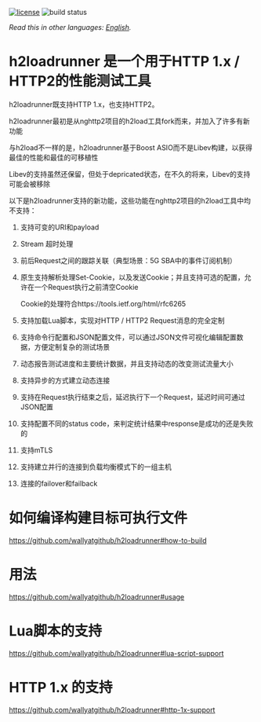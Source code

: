 [![license](https://img.shields.io/github/license/wallyatgithub/h2loadrunner.svg?style=flat-square)](https://github.com/wallyatgithub/h2loadrunner)
![build status](https://github.com/wallyatgithub/h2loadrunner/actions/workflows/cmake.yml/badge.svg)

*Read this in other languages: [English](README.md).*

# h2loadrunner 是一个用于HTTP 1.x / HTTP2的性能测试工具
  h2loadrunner既支持HTTP 1.x，也支持HTTP2。

  h2loadrunner最初是从nghttp2项目的h2load工具fork而来，并加入了许多有新功能

  与h2load不一样的是，h2loadrunner基于Boost ASIO而不是Libev构建，以获得最佳的性能和最佳的可移植性

  Libev的支持虽然还保留，但处于depricated状态，在不久的将来，Libev的支持可能会被移除

  以下是h2loadrunner支持的新功能，这些功能在nghttp2项目的h2load工具中均不支持：

  1. 支持可变的URI和payload
  
  2. Stream 超时处理
  
  3. 前后Request之间的跟踪关联（典型场景：5G SBA中的事件订阅机制）
  
  4. 原生支持解析处理Set-Cookie，以及发送Cookie；并且支持可选的配置，允许在一个Request执行之前清空Cookie
  
     Cookie的处理符合https://tools.ietf.org/html/rfc6265
  
  5. 支持加载Lua脚本，实现对HTTP / HTTP2 Request消息的完全定制
  
  6. 支持命令行配置和JSON配置文件，可以通过JSON文件可视化编辑配置数据，方便定制复杂的测试场景
     
  7. 动态报告测试进度和主要统计数据，并且支持动态的改变测试流量大小
  
  8. 支持异步的方式建立动态连接

  9. 支持在Request执行结束之后，延迟执行下一个Request，延迟时间可通过JSON配置

  10. 支持配置不同的status code，来判定统计结果中response是成功的还是失败的

  11. 支持mTLS

  12. 支持建立并行的连接到负载均衡模式下的一组主机

  13. 连接的failover和failback


# 如何编译构建目标可执行文件

  https://github.com/wallyatgithub/h2loadrunner#how-to-build


# 用法

  https://github.com/wallyatgithub/h2loadrunner#usage

# Lua脚本的支持

  https://github.com/wallyatgithub/h2loadrunner#lua-script-support
  
    
# HTTP 1.x 的支持
  
  https://github.com/wallyatgithub/h2loadrunner#http-1x-support
  
  


